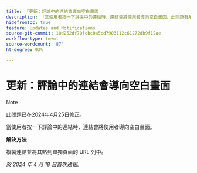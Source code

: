 ```yaml
---
title: 「更新：評論中的連結會導向空白畫面」
description: 「當使用者按一下評論中的連結時，連結會將使用者導向空白畫面。此問題有解決辦法。」
hidefromtoc: true
feature: Updates and Notifications
source-git-commit: 10d252df70fcbc0a5cd7903112c61272db9f12ae
workflow-type: tm+mt
source-wordcount: '87'
ht-degree: 93%

---
```



# 更新：評論中的連結會導向空白畫面

>[!NOTE]
>
>此問題已在2024年4月25日修正。

當使用者按一下評論中的連結時，連結會將使用者導向空白畫面。

**解決方法**

複製連結並將其貼到單獨頁面的 URL 列中。

_於 2024 年 4 月 18 日首次通報。_


